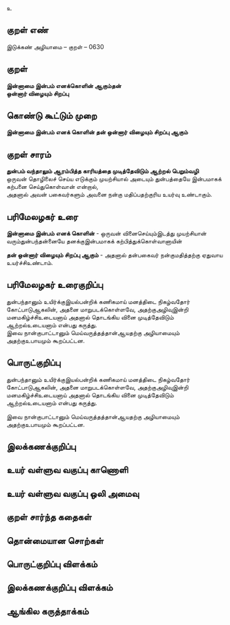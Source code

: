 உ

## குறள் எண் 

இடுக்கண் அழியாமை   – குறள் – 0630  

## குறள் 

**இன்னாமை இன்பம் எனக்கொளின் ஆகும்தன்  
ஒன்னார் விழையும் சிறப்பு**  

## கொண்டு கூட்டும் முறை

**இன்னாமை இன்பம் எனக் கொளின் தன் ஒன்னார் விழையும் சிறப்பு ஆகும்**

## குறள் சாரம் 

**துன்பம் வந்தாலும் ஆரம்பித்த காரியத்தை முடித்தேவிடும் ஆற்றல் பெறும்வழி**  
ஒருவன் தொழிலைச் செய்ய எடுக்கும் முயற்சியால் அடையும் துன்பத்தையே இன்பமாகக் கற்பனை செய்துகொள்வான் என்றால்,  
அதனால் அவன் பகைவர்களும் அவனை நன்கு மதிப்பதற்குரிய உயர்வு உண்டாகும்.  

## பரிமேலழகர் உரை

**இன்னாமை இன்பம் எனக் கொளின்** - ஒருவன் வினைசெய்யும்இடத்து முயற்சியான் வரும்துன்பந்தன்னையே தனக்குஇன்பமாகக் கற்பித்துக்கொள்வானாயின்  

**தன் ஒன்னார் விழையும் சிறப்பு ஆகும்** - அதனால் தன்பகைவர் நன்குமதித்தற்கு ஏதுவாய உயர்ச்சிஉண்டாம். 

## பரிமேலழகர் உரைகுறிப்பு   

துன்பந்தானும் உயிர்க்குஇயல்பன்றிக் கணிகமாய் மனத்திடை நிகழ்வதோர் கோட்பாடுஆகலின், அதனை மாறுபடக்கொள்ளவே, அதற்குஅழிவுஇன்றி மனமகிழ்ச்சிஉடையனாய் அதனால் தொடங்கிய வினை முடித்தேவிடும் ஆற்றல்உடையனாம் என்பது கருத்து.  
இவை நான்குபாட்டானும் மெய்வருத்தத்தான்ஆயதற்கு அழியாமையும் அதற்குஉபாயமும் கூறப்பட்டன.    

## பொருட்குறிப்பு 

துன்பந்தானும் உயிர்க்குஇயல்பன்றிக் கணிகமாய் மனத்திடை நிகழ்வதோர் கோட்பாடுஆகலின், அதனை மாறுபடக்கொள்ளவே, அதற்குஅழிவுஇன்றி மனமகிழ்ச்சிஉடையனாய் அதனால் தொடங்கிய வினை முடித்தேவிடும் ஆற்றல்உடையனாம் என்பது கருத்து. 

இவை நான்குபாட்டானும் மெய்வருத்தத்தான்ஆயதற்கு அழியாமையும் அதற்குஉபாயமும் கூறப்பட்டன.    

## இலக்கணக்குறிப்பு  


## உயர் வள்ளுவ வகுப்பு காணொளி


## உயர் வள்ளுவ வகுப்பு ஒலி அமைவு 

 
## குறள் சார்ந்த கதைகள் 


## தொன்மையான சொற்கள்


## பொருட்குறிப்பு விளக்கம்


## இலக்கணக்குறிப்பு விளக்கம்


## ஆங்கில கருத்தாக்கம் 


